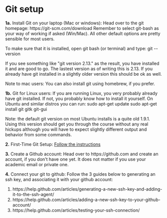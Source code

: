 # Git setup
<p>
<b>1a.</b> Install Git on your laptop (Mac or windows):
Head over to the git homepage: https://git-scm.com/download
Remember to select git-bash as your way of working if asked (Win/Mac).
All other default options are pretty sensible for most users.
 
To make sure that it is installed, open git bash (or terminal) and type:
git --version

If you see something like "git version 2.13.<something>" as the result, you have installed it and are good to go. The lastest version as of writing this is 2.13. If you already have git installed in a slightly older version this should be ok as well.
 
Note to mac users: You can also install git using homebrew, if you prefer.
 
<b>1b.</b> Git for Linux users:
If you are running Linux, you very probably already have git installed. If not, you probably know how to install it yourself.
On Ubuntu and similar distros you can run:
sudo apt-get update
sudo apt-get install git gitk git-gui
 
Note: the default git version on most Ubuntu installs is a quite old 1.9.1. Using this version should get you through the course without any real hickups although you will have to expect slightly different output and behavior from some commands. 
</p> 

<p>
<b>2.</b> First-Time Git Setup:
 <a href="https://git-scm.com/book/en/v2/Getting-Started-First-Time-Git-Setup">Follow the instructions </a>
</p> 

<p>
<b>3.</b> Create a Github account:
Head over to https://github.com and create an account, if you don't have one yet. It does not matter if you use your academic email or private one.
</p> 

<p> 
<b>4.</b> Connect your git to github:
Follow the 3 guides below to generating an ssh key, and associating it with your github account:
<ol>
 <li> https://help.github.com/articles/generating-a-new-ssh-key-and-adding-it-to-the-ssh-agent/ </li> 
 <li> https://help.github.com/articles/adding-a-new-ssh-key-to-your-github-account/ </li>
 <li> https://help.github.com/articles/testing-your-ssh-connection/ </li>
</ol>
</p> 
